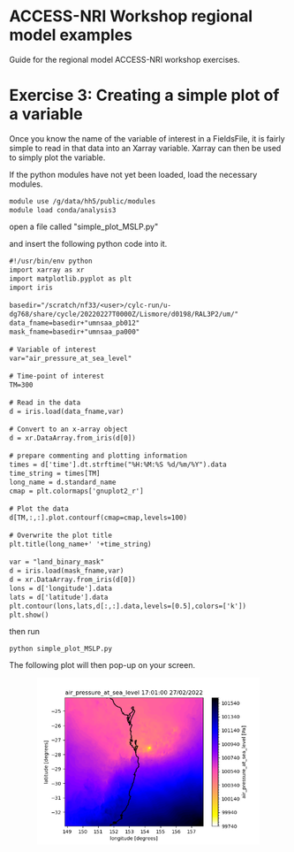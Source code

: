 # ACCESS-NRI Workshop regional model examples
<p>Guide for the regional model ACCESS-NRI workshop exercises.</p>

# Exercise 3:   Creating a simple plot of a variable
Once you know the name of the variable of interest in a FieldsFile, it is fairly simple to read in that data into an Xarray variable.  Xarray can then be used to simply plot the variable.

If the python modules have not yet been loaded, load the necessary modules.

```
module use /g/data/hh5/public/modules
module load conda/analysis3
```

open a file called "simple_plot_MSLP.py"

and insert the following python code into it.

```
#!/usr/bin/env python
import xarray as xr
import matplotlib.pyplot as plt
import iris

basedir="/scratch/nf33/<user>/cylc-run/u-dg768/share/cycle/20220227T0000Z/Lismore/d0198/RAL3P2/um/"
data_fname=basedir+"umnsaa_pb012"
mask_fname=basedir+"umnsaa_pa000"

# Variable of interest
var="air_pressure_at_sea_level"

# Time-point of interest
TM=300

# Read in the data
d = iris.load(data_fname,var)

# Convert to an x-array object
d = xr.DataArray.from_iris(d[0])

# prepare commenting and plotting information
times = d['time'].dt.strftime("%H:%M:%S %d/%m/%Y").data
time_string = times[TM]
long_name = d.standard_name
cmap = plt.colormaps['gnuplot2_r']

# Plot the data
d[TM,:,:].plot.contourf(cmap=cmap,levels=100)

# Overwrite the plot title
plt.title(long_name+' '+time_string)

var = "land_binary_mask"
d = iris.load(mask_fname,var)
d = xr.DataArray.from_iris(d[0])
lons = d['longitude'].data
lats = d['latitude'].data
plt.contour(lons,lats,d[:,:].data,levels=[0.5],colors=['k'])
plt.show()

```

then run

```
python simple_plot_MSLP.py
```

The following plot will then pop-up on your screen.

<p align="center"><img src="../assets/analyse_data/mslp_figure.png" alt="drawing" width="80%"/></p>

